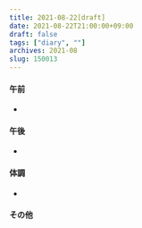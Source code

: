 ```yaml
---
title: 2021-08-22[draft]
date: 2021-08-22T21:00:00+09:00
draft: false
tags: ["diary", ""]
archives: 2021-08
slug: 150013
---
```

#### 午前
- 
#### 午後
- 
#### 体調
- 
#### その他